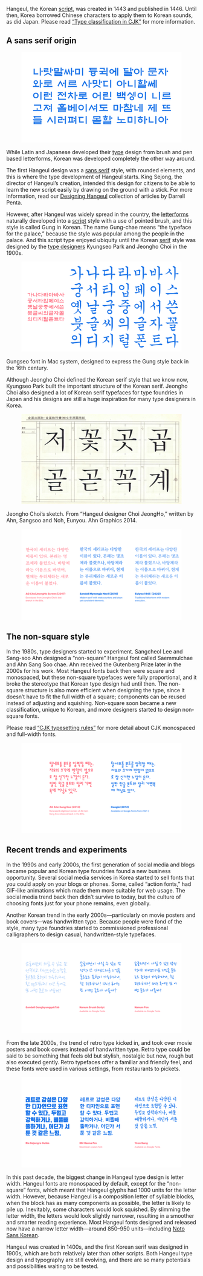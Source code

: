 Hangeul, the Korean [script](/glossary/script_writing_system), was created in 1443 and published in 1446. Until then, Korea borrowed Chinese characters to apply them to Korean sounds, as did Japan. Please read [“Type classification in CJK”](/lesson/type_classification_in_cjk_korean) for more information.

## A sans serif origin

<figure>

![Example of Hunminjeongum font](images/01.svg)

</figure>

While Latin and Japanese developed their [type](/glossary/type) design from brush and pen based letterforms, Korean was developed completely the other way around.

The first Hangeul design was a [sans serif](/glossary/sans_serif) style, with rounded elements, and this is where the type development of Hangeul starts. King Sejong, the director of Hangeul’s creation, intended this design for citizens to be able to learn the new script easily by drawing on the ground with a stick. For more information, read our [Designing Hangeul](/lesson/an_introduction_to_hangeul) collection of articles by Darrell Penta.

However, after Hangeul was widely spread in the country, the [letterforms](/glossary/letterform) naturally developed into a [script](/glossary/script_typeface_style) style with a use of pointed brush, and this style is called Gung in Korean. The name Gung-chae means “the typeface for the palace,” because the style was popular among the people in the palace. And this script type enjoyed ubiquity until the Korean [serif](/glossary/serif) style was designed by the [type designers](/glossary/type_designer) Kyungseo Park and Jeongho Choi in the 1900s.

<figure>

![Example of Gung](images/02.svg)

</figure>
<figcaption>Gungseo font in Mac system, designed to express the Gung style back in the 16th century.</figcaption>

Although Jeongho Choi defined the Korean serif style that we know now, Kyungseo Park built the important structure of the Korean serif. Jeongho Choi also designed a lot of Korean serif typefaces for type foundries in Japan and his designs are still a huge inspiration for many type designers in Korea.

<figure>

![Scan of Jeongho Choi’s sketches](images/03.jpg)

</figure>
<figcaption>Jeongho Choi’s sketch. From “Hangeul designer Choi JeongHo,” written by Ahn, Sangsoo and Noh, Eunyou. Ahn Graphics 2014.</figcaption>

<figure>

![Korean serif style we see now](images/04.svg)

</figure>

## The non-square style

In the 1980s, type designers started to experiment. Sangcheol Lee and Sang-soo Ahn designed a “non-square” Hangeul font called Saemmulchae and Ahn Sang Soo chae. Ahn received the Gutenberg Prize later in the 2000s for his work. Most Hangeul fonts back then were square and monospaced, but these non-square typefaces were fully proportional, and it broke the stereotype that Korean type design had until then. The non-square structure is also more efficient when designing the type, since it doesn’t have to fit the full width of a square; components can be reused instead of adjusting and squishing. Non-square soon became a new classification, unique to Korean, and more designers started to design non-square fonts.

Please read [“CJK typesetting rules”](/lesson/cjk_typesetting_rules) for more detail about CJK monospaced and full-width fonts.

<figure>

![Examples of non-square fonts](images/05.svg)

</figure>

## Recent trends and experiments

In the 1990s and early 2000s, the first generation of social media and blogs became popular and Korean type foundries found a new business opportunity. Several social media services in Korea started to sell fonts that you could apply on your blogs or phones. Some, called “action fonts,” had GIF-like animations which made them more suitable for web usage. The social media trend back then didn’t survive to today, but the culture of choosing fonts just for your phone remains, even globally.

Another Korean trend in the early 2000s—particularly on movie posters and book covers—was handwritten type. Because people were fond of the style, many type foundries started to commissioned professional calligraphers to design casual, handwritten-style typefaces.

<figure>

![Examples of handwritten typefaces](images/06.svg)

</figure>

From the late 2000s, the trend of retro type kicked in, and took over movie posters and book covers instead of handwritten type. Retro type could be said to be something that feels old but stylish, nostalgic but new, rough but also executed gently. Retro typefaces offer a familiar and friendly feel, and these fonts were used in various settings, from restaurants to pickets.

<figure>

![Examples of retro typefaces](images/07.svg)

</figure>

In this past decade, the biggest change in Hangeul type design is letter width. Hangeul fonts are monospaced by default, except for the “non-square” fonts, which meant that Hangeul glyphs had 1000 units for the letter width. However, because Hangeul is a composition letter of syllable blocks, when the block has as many components as possible, the letter is likely to pile up. Inevitably, some characters would look squished. By slimming the letter width, the letters would look slightly narrower, resulting in a smoother and smarter reading experience. Most Hangeul fonts designed and released now have a narrow letter width—around 850–950 units—including [Noto Sans Korean](https://fonts.google.com/noto/specimen/Noto+Sans+KR).

Hangeul was created in 1400s, and the first Korean serif was designed in 1900s, which are both relatively later than other scripts. Both Hangeul type design and typography are still evolving, and there are so many potentials and possibilities waiting to be tested.
